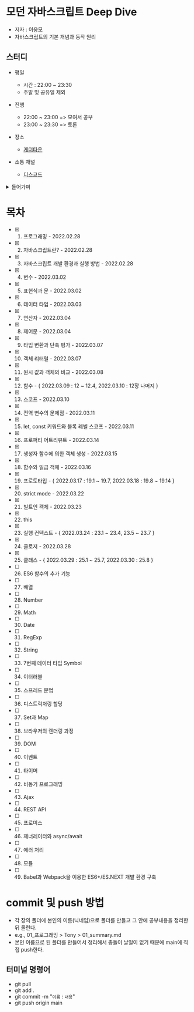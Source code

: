 # 모던 자바스크립트 Deep Dive

- 저자 : 이웅모
- 자바스크립트의 기본 개념과 동작 원리

## 스터디

- 평일

  - 시간 : 22:00 ~ 23:30
  - 주말 및 공유일 제외

- 진행

  - 22:00 ~ 23:00 => 모여서 공부
  - 23:00 ~ 23:30 => 토론

- 장소

  - [게더타운](https://app.gather.town/app/zvVfLbjGc6DVVluv/DeepDiveStudy)

- 소통 채널
  - [디스코드](https://discord.gg/hnTWXmsg)

<details>
<summary>들어가며</summary>

### 자바스크립트의 태생적 특징

- 대부분 프로그래밍 언어는 애플리케이션을 개발하기 위한 범용적인 용도로 설계
- 하지만 자바스크립트는 웹페이지의 단순한 보조 기능을 처리하기 위한 제한적인 용도를 목적으로 탄생
- 그러나 자바스크립트도 범용 어플리케이션 개발 언어로 성장
- 자바스크립트를 학습하는 방식도 이에 맞게 변화해야한다는 목적으로 기획되었음
  - 자바스크립트의 기본 개념과 동작 원리를 깊이 있게 학습

### 기본 개념과 동작 원리 이해의 중요성

- 프로그래머의 역할 : 코드로 문제해결
- 구현된 코드는 의도한 대로 정확히 동작해서 문제를 해결해야 함
- 자신이 구현한 코드가 컴퓨터 내부에서 어떻게 동작할 것인지 예측 가능해야 하며, 이를 명확히 설명할 수 있어야 함

  - 기본 개념과 동작원리를 정확히 이해해야 함

- 문맥에 맞는 정확한 용어 사용 -> 명확한 의사 소통

### 학습 방법

- 기본 개념과 동작원리를 이해하는 것은 목표가 아니라 과정
- 코드 구현 능력을 갖추기 위한 과정 또한 필요

1. 기본 개념과 동작 원리 이해

- 한번에 학습하기 보단 키워드 중심으로 나누어 학습
- 완벽하게 이해하기보단 여러번 반복해서 학습
- 아직 학습하지 않은 개념은 일단 기술부채로 쌓아두고 진행

2. 코드 구현능력을 갖추기 위한 연습

- 코딩 연습 : 머리속에 있는 문제 해결 방안을 문법을 통해 구체화하는 과정
- 자신의 능력을 살짝 넘어서는 도전을 지속적으로 시도

3. 프로젝트

- 프로젝트를 통해 더욱 깊이 이해하고 협업을 경험할 수 있음
- 학습이 필요한 사항을 파악할 수 있음

- 1~3 사이클을 순환적으로 반복
- 지속적 개선(continuous improvement)을 통한 성장
- 빨리가는 유일한 방법은 제대로 가는 것이다. - 로버트 마틴(클린코드 저자) -

</details>

# 목차

- [x] 1. 프로그래밍 - 2022.02.28
- [x] 2. 자바스크립트란? - 2022.02.28
- [x] 3. 자바스크립트 개발 환경과 실행 방법 - 2022.02.28
- [x] 4. 변수 - 2022.03.02
- [x] 5. 표현식과 문 - 2022.03.02
- [x] 6. 데이터 타입 - 2022.03.03
- [x] 7. 연산자 - 2022.03.04
- [x] 8. 제어문 - 2022.03.04
- [x] 9. 타입 변환과 단축 평가 - 2022.03.07
- [x] 10. 객체 리터럴 - 2022.03.07
- [x] 11. 원시 값과 객체의 비교 - 2022.03.08
- [x] 12. 함수 - { 2022.03.09 : 12 ~ 12.4, 2022.03.10 : 12장 나머지 }
- [x] 13. 스코프 - 2022.03.10
- [x] 14. 전역 변수의 문제점 - 2022.03.11
- [x] 15. let, const 키워드와 블록 레벨 스코프 - 2022.03.11
- [x] 16. 프로퍼티 어트리뷰트 - 2022.03.14
- [x] 17. 생성자 함수에 의한 객체 생성 - 2022.03.15
- [x] 18. 함수와 일급 객체 - 2022.03.16
- [x] 19. 프로토타입 - { 2022.03.17 : 19.1 ~ 19.7, 2022.03.18 : 19.8 ~ 19.14 }
- [x] 20. strict mode - 2022.03.22
- [x] 21. 빌트인 객체 - 2022.03.23
- [x] 22. this
- [x] 23. 실행 컨텍스트 - { 2022.03.24 : 23.1 ~ 23.4, 23.5 ~ 23.7 }
- [x] 24. 클로저 - 2022.03.28
- [x] 25. 클래스 - { 2022.03.29 : 25.1 ~ 25.7, 2022.03.30 : 25.8 }
- [ ] 26. ES6 함수의 추가 기능
- [ ] 27. 배열
- [ ] 28. Number
- [ ] 29. Math
- [ ] 30. Date
- [ ] 31. RegExp
- [ ] 32. String
- [ ] 33. 7번째 데이터 타입 Symbol
- [ ] 34. 이터러블
- [ ] 35. 스프레드 문법
- [ ] 36. 디스트럭처링 할당
- [ ] 37. Set과 Map
- [ ] 38. 브라우저의 렌더링 과정
- [ ] 39. DOM
- [ ] 40. 이벤트
- [ ] 41. 타이머
- [ ] 42. 비동기 프로그래밍
- [ ] 43. Ajax
- [ ] 44. REST API
- [ ] 45. 프로미스
- [ ] 46. 제너레이터와 async/await
- [ ] 47. 에러 처리
- [ ] 48. 모듈
- [ ] 49. Babel과 Webpack을 이용한 ES6+/ES.NEXT 개발 환경 구축

# commit 및 push 방법

- 각 장의 폴더에 본인의 이름(닉네임)으로 폴더를 만들고 그 안에 공부내용을 정리한 뒤 올린다.
- e.g., 01\_프로그래밍 > Tony > 01_summary.md
- 본인 이름으로 된 폴더를 만들어서 정리해서 충돌이 날일이 없기 때문에 main에 직접 push한다.

## 터미널 명령어

- git pull
- git add .
- git commit -m "`이름` : `내용`"
- git push origin main
